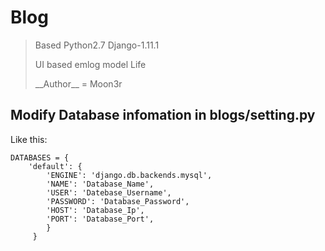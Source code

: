 # Blog

>Based Python2.7 Django-1.11.1
>
>UI based emlog model Life
>
> \_\_Author\_\_ = Moon3r

## Modify Database infomation in blogs/setting.py
Like this:
```
DATABASES = {
    'default': {
        'ENGINE': 'django.db.backends.mysql',
        'NAME': 'Database_Name',
        'USER': 'Datebase_Username',
        'PASSWORD': 'Database_Password',
        'HOST': 'Database_Ip',
        'PORT': 'Database_Port',
        }
     }
```
